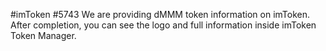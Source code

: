 #imToken #5743 We are providing dMMM token information on imToken. After completion, you can see the logo and full information inside imToken Token Manager.
